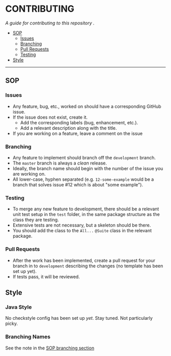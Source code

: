 # CONTRIBUTING

_A guide for contributing to this repository ._

- [SOP](#sop)
  - [Issues](#issues)
  - [Branching](#branching)
  - [Pull Requests](#pull-requests)
  - [Testing](#testing)
- [Style](#style)

---

## SOP

### Issues
- Any feature, bug, etc., worked on should have a corresponding GitHub issue.
- If the issue does not exist, create it.
  - Add the corresponding labels (bug, enhancement, etc.).
  - Add a relevant description along with the title.
- If you are working on a feature, leave a comment on the issue

### Branching
- Any feature to implement should branch off the `development` branch.
- The `master` branch is always a _clean_ release.
- Ideally, the branch name should begin with the number of the issue you are working on.
- All lower-case, hyphen separated (e.g. `12-some-example` would be a branch that solves issue #12 which is about "some example").

### Testing
- To merge any new feature to development, there should be a relevant unit test setup in the `test` folder, in the same package structure as the class they are testing.
- Extensive tests are not necessary, but a skeleton should be there.
- You should add the class to the `All...` `@Suite` class in the relevant package. 
  
### Pull Requests
- After the work has been implemented, create a pull request for your branch in to `development` describing the changes (no template has been set up yet).
- If tests pass, it will be reviewed.


## Style

### Java Style
No checkstyle config has been set up _yet_. Stay tuned. Not particularly picky.

### Branching Names
See the note in the [SOP branching section](#branching)